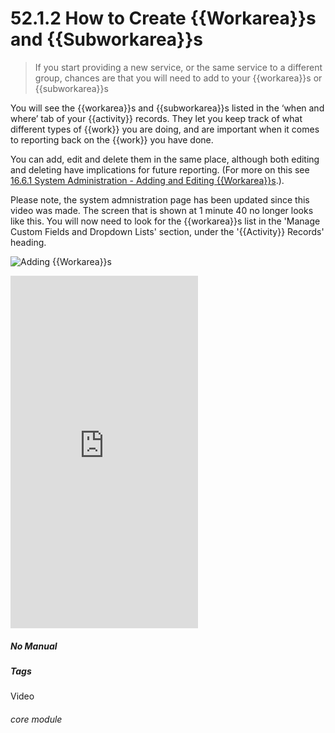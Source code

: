 # 52.1.2 How to Create {{Workarea}}s and {{Subworkarea}}s

> If you start providing a new service, or the same service to a different group, chances are that you will need to add to your {{workarea}}s or {{subworkarea}}s



You will see the {{workarea}}s and {{subworkarea}}s listed in the ‘when and where’ tab of your {{activity}} records. They let you keep track of what different types of {{work}} you are doing, and are important when it comes to reporting back on the {{work}} you have done.

You can add, edit and delete them in the same place, although both editing and deleting have implications for future reporting. (For more on this see [16.6.1 System Administration - Adding and Editing {{Workarea}}s](/help/index/p/16.6.1).).

Please note, the system admnistration page has been updated since this video was made. The screen that is shown at 1 minute 40 no longer looks like this. You will now need to look for the {{workarea}}s list in the 'Manage Custom Fields and Dropdown Lists' section, under the '{{Activity}} Records' heading.

![Adding {{Workarea}}s](52.1.2a.png)

<iframe title="Adding {{Workarea}}s and {Subworkarea}}s width="640" height="564" src="https://player.vimeo.com/video/279248052" data-video-display="home" frameborder="0" allowFullScreen mozallowfullscreen webkitAllowFullScreen></iframe>


##### No Manual

##### Tags
Video

###### core module
